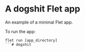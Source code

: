 # A dogshit Flet app

An example of a minimal Flet app.

To run the app:

```
flet run [app_directory]
```# dogshit
